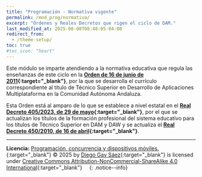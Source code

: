 ```yaml
---
title: "Programación - Normativa vigente"
permalink: /mod_prog/normativa/
excerpt: "Órdenes y Reales Decretos que rigen el ciclo de DAM."
last_modified_at: 2025-08-08T08:48:05-04:00
redirect_from:
  - /theme-setup/
toc: true
#toc_icon: "heart"  
---
```


Este módulo se imparte atendiendo a la normativa educativa que regula las enseñanzas de este ciclo en la **[Orden de 16 de junio de 2011](https://www.juntadeandalucia.es/boja/2011/142/20){:target="_blank"}**, por la que se desarrolla el currículo correspondiente al título de Técnico Superior en Desarrollo de Aplicaciones Multiplataforma en la Comunidad Autónoma Andaluza.

Esta Orden está al amparo de lo que se establece a nivel estatal en el **[Real Decreto 405/2023, de 29 de mayo](https://www.boe.es/eli/es/rd/2023/05/29/405){:target="_blank"}**, por el que se actualizan los títulos de la formación profesional del sistema educativo para los títulos de Técnico Superior en DAM y DAW y se actualiza el **[Real Decreto 450/2010, de 16 de abril](https://www.boe.es/eli/es/rd/2010/04/16/450){:target="_blank"}**. 

---

**Licencia:** [Programación, concurrencia y dispositivos móviles.](https://dgaysae.github.io/){:target="_blank"} © 2025 by [Diego Gay Sáez](https://dgaysae.github.io/){:target="_blank"} is licensed under [Creative Commons Attribution-NonCommercial-ShareAlike 4.0 International](https://creativecommons.org/licenses/by-nc-sa/4.0/){:target="_blank"} <img src="https://mirrors.creativecommons.org/presskit/icons/cc.svg" alt="" style="max-width: 1em;max-height:1em;margin-left: .2em;"><img src="https://mirrors.creativecommons.org/presskit/icons/by.svg" alt="" style="max-width: 1em;max-height:1em;margin-left: .2em;"><img src="https://mirrors.creativecommons.org/presskit/icons/nc.svg" alt="" style="max-width: 1em;max-height:1em;margin-left: .2em;"><img src="https://mirrors.creativecommons.org/presskit/icons/sa.svg" alt="" style="max-width: 1em;max-height:1em;margin-left: .2em;">
{: .notice--info}
